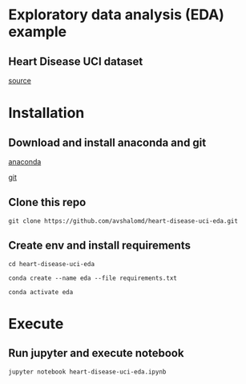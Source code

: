# Exploratory data analysis (EDA) example
## Heart Disease UCI dataset
[source](https://www.kaggle.com/ronitf/heart-disease-uci)

# Installation

## Download and install anaconda and git
[anaconda](https://docs.anaconda.com/anaconda/install/)

[git](https://git-scm.com/downloads)
  
## Clone this repo
`git clone https://github.com/avshalomd/heart-disease-uci-eda.git`

## Create env and install requirements
`cd heart-disease-uci-eda`

`conda create --name eda --file requirements.txt`

`conda activate eda`


# Execute

## Run jupyter and execute notebook
`jupyter notebook heart-disease-uci-eda.ipynb`
